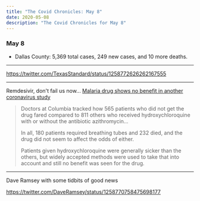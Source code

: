 ```yaml
---
title: "The Covid Chronicles: May 8"
date: 2020-05-08
description: "The Covid Chronicles for May 8"
---
```


### May 8

- Dallas County: 5,369 total cases, 249 new cases, and 10 more deaths.

---

<https://twitter.com/TexasStandard/status/1258772626262167555>

---

Remdesivir, don't fail us now... [Malaria drug shows no benefit in another coronavirus study](https://apnews.com/23f7a2d9645602bee1c3dc7c0c952191)

> Doctors at Columbia tracked how 565 patients who did not get the drug fared compared to 811 others who received hydroxychloroquine with or without the antibiotic azithromycin...
>
> In all, 180 patients required breathing tubes and 232 died, and the drug did not seem to affect the odds of either.
>
> Patients given hydroxychloroquine were generally sicker than the others, but widely accepted methods were used to take that into account and still no benefit was seen for the drug.

---

Dave Ramsey with some tidbits of good news

<https://twitter.com/DaveRamsey/status/1258770758475698177>
